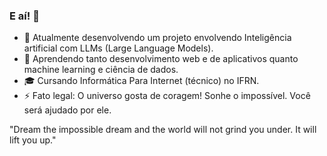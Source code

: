 ### E aí! 👋
- 🔭 Atualmente desenvolvendo um projeto envolvendo Inteligência artificial com LLMs (Large Language Models). 
- 🌱 Aprendendo tanto desenvolvimento web e de aplicativos quanto machine learning e ciência de dados.
- 🎓 Cursando Informática Para Internet (técnico) no IFRN.
- ⚡ Fato legal: O universo gosta de coragem! Sonhe o impossível. Você será ajudado por ele.
  
"Dream the impossible dream and the world will not grind you under. It will lift you up."

<!--
**coockatielz/coockatielz** is a ✨ _special_ ✨ repository because its `README.md` (this file) appears on your GitHub profile.

Here are some ideas to get you started:

- 🔭 I’m currently working on ...
- 🌱 I’m currently learning ...
- 👯 I’m looking to collaborate on ...
- 🤔 I’m looking for help with ...
- 💬 Ask me about ...
- 📫 How to reach me: ...
- 😄 Pronouns: ...
- ⚡ Fun fact: ...
-->
